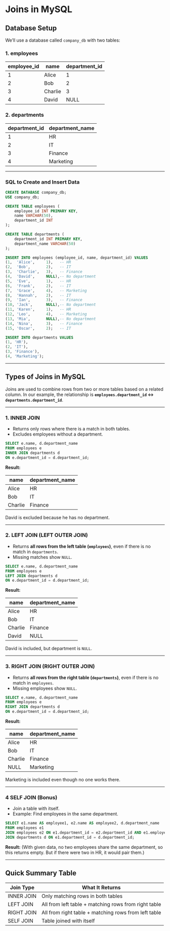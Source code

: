 # **Joins in MySQL**

## **Database Setup**

We’ll use a database called `company_db` with two tables:

### **1. employees**

| employee\_id | name    | department\_id |
| ------------ | ------- | -------------- |
| 1            | Alice   | 1              |
| 2            | Bob     | 2              |
| 3            | Charlie | 3              |
| 4            | David   | NULL           |

### **2. departments**

| department\_id | department\_name |
| -------------- | ---------------- |
| 1              | HR               |
| 2              | IT               |
| 3              | Finance          |
| 4              | Marketing        |

---

### **SQL to Create and Insert Data**

```sql
CREATE DATABASE company_db;
USE company_db;

CREATE TABLE employees (
    employee_id INT PRIMARY KEY,
    name VARCHAR(50),
    department_id INT
);

CREATE TABLE departments (
    department_id INT PRIMARY KEY,
    department_name VARCHAR(50)
);

INSERT INTO employees (employee_id, name, department_id) VALUES
(1,  'Alice',     1),   -- HR
(2,  'Bob',       2),   -- IT
(3,  'Charlie',   3),   -- Finance
(4,  'David',     NULL),-- No department
(5,  'Eve',       1),   -- HR
(6,  'Frank',     2),   -- IT
(7,  'Grace',     4),   -- Marketing
(8,  'Hannah',    2),   -- IT
(9,  'Ian',       3),   -- Finance
(10, 'Jack',      NULL),-- No department
(11, 'Karen',     1),   -- HR
(12, 'Leo',       4),   -- Marketing
(13, 'Mia',       NULL),-- No department
(14, 'Nina',      3),   -- Finance
(15, 'Oscar',     2);   -- IT

INSERT INTO departments VALUES
(1, 'HR'),
(2, 'IT'),
(3, 'Finance'),
(4, 'Marketing');
```

---

## **Types of Joins in MySQL**

Joins are used to combine rows from two or more tables based on a related column.
In our example, the relationship is **`employees.department_id` ↔ `departments.department_id`**.

---

### **1. INNER JOIN**

* Returns only rows where there is a match in both tables.
* Excludes employees without a department.

```sql
SELECT e.name, d.department_name
FROM employees e
INNER JOIN departments d
ON e.department_id = d.department_id;
```

**Result:**

| name    | department\_name |
| ------- | ---------------- |
| Alice   | HR               |
| Bob     | IT               |
| Charlie | Finance          |

David is excluded because he has no department.

---

### **2. LEFT JOIN (LEFT OUTER JOIN)**

* Returns **all rows from the left table (`employees`)**, even if there is no match in `departments`.
* Missing matches show `NULL`.

```sql
SELECT e.name, d.department_name
FROM employees e
LEFT JOIN departments d
ON e.department_id = d.department_id;
```

**Result:**

| name    | department\_name |
| ------- | ---------------- |
| Alice   | HR               |
| Bob     | IT               |
| Charlie | Finance          |
| David   | NULL             |

David is included, but department is `NULL`.

---

### **3. RIGHT JOIN (RIGHT OUTER JOIN)**

* Returns **all rows from the right table (`departments`)**, even if there is no match in `employees`.
* Missing employees show `NULL`.

```sql
SELECT e.name, d.department_name
FROM employees e
RIGHT JOIN departments d
ON e.department_id = d.department_id;
```

**Result:**

| name    | department\_name |
| ------- | ---------------- |
| Alice   | HR               |
| Bob     | IT               |
| Charlie | Finance          |
| NULL    | Marketing        |

Marketing is included even though no one works there.

---


### **4 SELF JOIN (Bonus)**

* Join a table with itself.
* Example: Find employees in the same department.

```sql
SELECT e1.name AS employee1, e2.name AS employee2, d.department_name
FROM employees e1
JOIN employees e2 ON e1.department_id = e2.department_id AND e1.employee_id < e2.employee_id
JOIN departments d ON e1.department_id = d.department_id;
```

**Result:**
(With given data, no two employees share the same department, so this returns empty. But if there were two in HR, it would pair them.)

---

## **Quick Summary Table**

| Join Type       | What It Returns                                      |
| --------------- | ---------------------------------------------------- |
| INNER JOIN      | Only matching rows in both tables                    |
| LEFT JOIN       | All from left table + matching rows from right table |
| RIGHT JOIN      | All from right table + matching rows from left table |
| SELF JOIN       | Table joined with itself                             |

